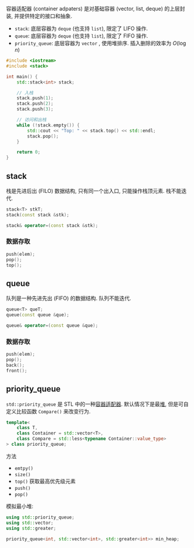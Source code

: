 容器适配器 (container adpaters) 是对基础容器 (vector, list, deque) 的上层封装, 并提供特定的接口和抽象. 

- `stack`: 底层容器为 `deque` (也支持 `list`), 限定了 LIFO 操作.
- `queue`: 底层容器为 `deque` (也支持 `list`), 限定了 FIFO 操作.
- `priority_queue`: 底层容器为 `vector` , 使用堆排序. 插入删除的效率为 $O(\log n)$


```cpp
#include <iostream>
#include <stack>

int main() {
    std::stack<int> stack;

    // 入栈
    stack.push(1);
    stack.push(2);
    stack.push(3);

    // 访问和出栈
    while (!stack.empty()) {
        std::cout << "Top: " << stack.top() << std::endl;
        stack.pop();
    }

    return 0;
}

```

## stack

栈是先进后出 (FILO) 数据结构, 只有同一个出入口, 只能操作栈顶元素. 栈不能迭代.

```cpp
stack<T> stkT;
stack(const stack &stk);

stack& operator=(const stack &stk);
```

### 数据存取

```cpp
push(elem);
pop();
top();
```

## queue

队列是一种先进先出 (FIFO) 的数据结构. 队列不能迭代.

```cpp
queue<T> queT;
queue(const queue &que);

queue& operator=(const queue &que);
```

### 数据存取

```cpp
push(elem);
pop();
back();
front();
```

## priority_queue

`std::priority_queue` 是 STL 中的一种[容器适配器](容器适配器.md). 默认情况下是最[堆](/Algorithm/树/binary%20heap.md), 但是可自定义比较函数 `Compare()` 来改变行为. 

```cpp
template<
	class T,
	class Container = std::vector<T>,
	class Compare = std::less<typename Container::value_type>
> class priority_queue;
```

方法
- `emtpy()`
- `size()`
- `top()` 获取最高优先级元素
- `push()`
- `pop()`

模拟最小堆:

```cpp
using std::priority_queue;
using std::vector;
using std::greater;

priority_queue<int, std::vector<int>, std::greater<int>> min_heap;
```